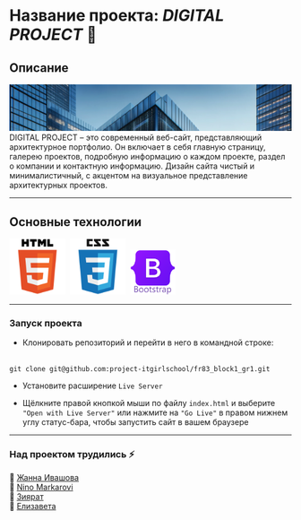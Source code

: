 # Название проекта: **_DIGITAL PROJECT_** :office:

## Описание

<img src="/assets/images/photo-readme1.png" width="100%" height="30%">
DIGITAL PROJECT – это современный веб-сайт, представляющий архитектурное портфолио. Он включает в себя главную страницу, галерею проектов, подробную информацию о каждом проекте, раздел о компании и контактную информацию. Дизайн сайта чистый и минималистичный, с акцентом на визуальное представление архитектурных проектов.

---

## Основные технологии

<img src="https://github.com/devicons/devicon/blob/master/icons/html5/html5-original-wordmark.svg" title="HTML" alt="HTML" width="100" height="100"/>&nbsp;
<img src="https://github.com/devicons/devicon/blob/master/icons/css3/css3-original-wordmark.svg" title="CSS" alt="CSS" width="100" height="100"/>&nbsp;
<img src="https://github.com/devicons/devicon/blob/master/icons/bootstrap/bootstrap-original-wordmark.svg" title="Bootstrap" alt="Bootstrap" width="80" height="80"/>&nbsp;

---

### Запуск проекта

- Клонировать репозиторий и перейти в него в командной строке:

```

git clone git@github.com:project-itgirlschool/fr83_block1_gr1.git

```

- Установите расширение `Live Server`

- Щёлкните правой кнопкой мыши по файлу `index.html` и выберите `"Open with Live Server"` или нажмите на `"Go Live"` в правом нижнем углу статус-бара, чтобы запустить сайт в вашем браузере

---

### Над проектом трудились :zap:

:hibiscus: [Жанна Ивашова](https://github.com/ZhannaIvashova)  
:hibiscus: [Nino Markarovi](https://github.com/Ninima1218)  
:hibiscus: [Зиярат](https://github.com/Ziyrat)  
:hibiscus: [Елизавета](https://github.com/lisetct)
